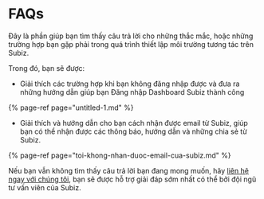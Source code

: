 # FAQs

Đây là phần giúp bạn tìm thấy câu trả lời cho những thắc mắc, hoặc những trường hợp bạn gặp phải trong quá trình thiết lập môi trường tương tác trên Subiz.

Trong đó, bạn sẽ được:

* Giải thích các trường hợp khi bạn không đăng nhập được và đưa ra những hướng dẫn giúp bạn Đăng nhập Dashboard Subiz thành công

{% page-ref page="untitled-1.md" %}

* Giải thích và hướng dẫn cho bạn cách nhận được email từ Subiz, giúp bạn có thể nhận được các thông báo, hướng dẫn và những chia sẻ từ Subiz.

{% page-ref page="toi-khong-nhan-duoc-email-cua-subiz.md" %}

Nếu bạn vẫn không tìm thấy câu trả lời bạn đang mong muốn, hãy [liên hệ ngay với chúng tôi](https://subiz.com/vi/contact.html), bạn sẽ được hỗ trợ giải đáp sớm nhất có thể bởi đội ngũ tư vấn viên của Subiz.  


